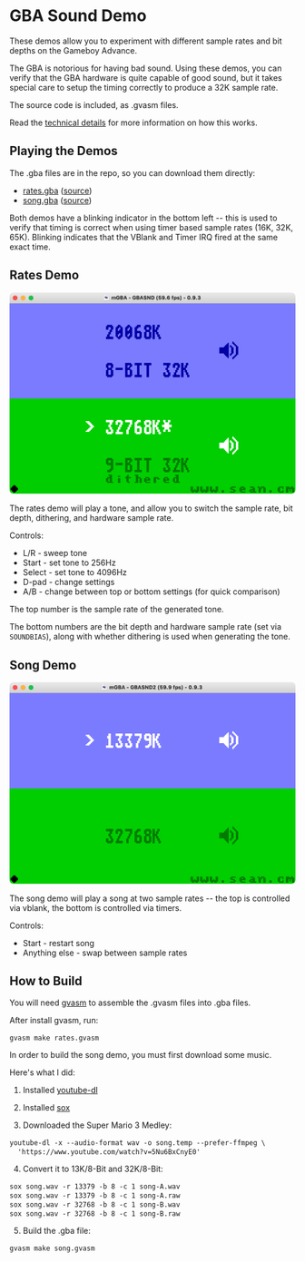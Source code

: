 GBA Sound Demo
==============

These demos allow you to experiment with different sample rates and bit depths on the Gameboy
Advance.

The GBA is notorious for having bad sound.  Using these demos, you can verify that the GBA hardware
is quite capable of good sound, but it takes special care to setup the timing correctly to produce
a 32K sample rate.

The source code is included, as .gvasm files.

Read the [technical details](./technical-details.md) for more information on how this works.

Playing the Demos
-----------------

The .gba files are in the repo, so you can download them directly:

* [rates.gba](https://raw.githubusercontent.com/velipso/gba-sound-demo/main/rates.gba) ([source](./rates.gvasm))
* [song.gba](https://raw.githubusercontent.com/velipso/gba-sound-demo/main/song.gba) ([source](./song.gvasm))

Both demos have a blinking indicator in the bottom left -- this is used to verify that timing is
correct when using timer based sample rates (16K, 32K, 65K).  Blinking indicates that the VBlank
and Timer IRQ fired at the same exact time.

Rates Demo
----------

![rates.gba](https://github.com/velipso/gba-sound-demo/raw/main/rates.png)

The rates demo will play a tone, and allow you to switch the sample rate, bit depth, dithering,
and hardware sample rate.

Controls:

* L/R - sweep tone
* Start - set tone to 256Hz
* Select - set tone to 4096Hz
* D-pad - change settings
* A/B - change between top or bottom settings (for quick comparison)

The top number is the sample rate of the generated tone.

The bottom numbers are the bit depth and hardware sample rate (set via `SOUNDBIAS`), along with
whether dithering is used when generating the tone.

Song Demo
---------

![song.gba](https://github.com/velipso/gba-sound-demo/raw/main/song.png)

The song demo will play a song at two sample rates -- the top is controlled via vblank, the bottom
is controlled via timers.

Controls:

* Start - restart song
* Anything else - swap between sample rates

How to Build
------------

You will need [gvasm](https://github.com/velipso/gvasm) to assemble the .gvasm files into .gba
files.

After install gvasm, run:

```
gvasm make rates.gvasm
```

In order to build the song demo, you must first download some music.

Here's what I did:

1. Installed [youtube-dl](https://ytdl-org.github.io/youtube-dl/download.html)

2. Installed [sox](http://sox.sourceforge.net/)

3. Downloaded the Super Mario 3 Medley:

```
youtube-dl -x --audio-format wav -o song.temp --prefer-ffmpeg \
  'https://www.youtube.com/watch?v=5Nu6BxCnyE0'
```

4. Convert it to 13K/8-Bit and 32K/8-Bit:

```
sox song.wav -r 13379 -b 8 -c 1 song-A.wav
sox song.wav -r 13379 -b 8 -c 1 song-A.raw
sox song.wav -r 32768 -b 8 -c 1 song-B.wav
sox song.wav -r 32768 -b 8 -c 1 song-B.raw
```

5. Build the .gba file:

```
gvasm make song.gvasm
```
